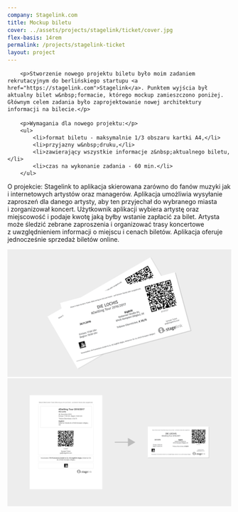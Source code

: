 ```yaml
---
company: Stagelink.com
title: Mockup biletu
cover: ../assets/projects/stagelink/ticket/cover.jpg
flex-basis: 14rem
permalink: /projects/stagelink-ticket
layout: project
---
```





		<p>Stworzenie nowego projektu biletu było moim zadaniem rekrutacyjnym do berlińskiego startupu <a href="https://stagelink.com">Stagelink</a>. Punktem wyjścia był aktualny bilet w&nbsp;formacie, którego mockup zamieszczono poniżej. Głównym celem zadania było zaprojektowanie nowej architektury informacji na bilecie.</p>

		<p>Wymagania dla nowego projektu:</p>
		<ul>
			<li>format biletu - maksymalnie 1/3 obszaru kartki A4,</li>
			<li>przyjazny w&nbsp;druku,</li>
			<li>zawierający wszystkie informacje z&nbsp;aktualnego biletu,</li>
			<li>czas na wykonanie zadania - 60 min.</li>
		</ul>
		
		
O projekcie: Stagelink to aplikacja skierowana zarówno do fanów muzyki jak i&nbsp;internetowych artystów oraz managerów. Aplikacja umożliwia wysyłanie zaproszeń dla danego artysty, aby ten przyjechał do wybranego miasta i&nbsp;zorganizował koncert. Użytkownik aplikacji wybiera artystę oraz miejscowość i&nbsp;podaje kwotę jaką byłby wstanie zapłacić za bilet. Artysta może śledzić zebrane zaproszenia i&nbsp;organizować trasy koncertowe z&nbsp;uwzględnieniem informacji o miejscu i&nbsp;cenach biletów. Aplikacja oferuje jednocześnie sprzedaż biletów online.


<div class="project-image">
	<img src="../assets/projects/stagelink/ticket/1.png" />
</div>
<div class="project-image">
	<img src="../assets/projects/stagelink/ticket/2.png" />
</div>
